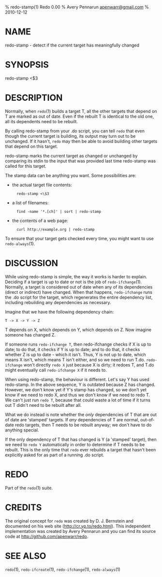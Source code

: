 % redo-stamp(1) Redo 0.00
% Avery Pennarun <apenwarr@gmail.com>
% 2010-12-12

# NAME

redo-stamp - detect if the current target has meaningfully changed

# SYNOPSIS

redo-stamp <\$3


# DESCRIPTION

Normally, when `redo`(1) builds a target T, all the other
targets that depend on T are marked as out of date.  Even
if the rebuilt T is identical to the old one, all its
dependents need to be rebuilt.

By calling redo-stamp from your .do script, you can tell
`redo` that even though the current target is building, its
output may turn out to be unchanged.  If it hasn't, `redo`
may then be able to avoid building other targets that
depend on this target.

redo-stamp marks the current target as changed or unchanged
by comparing its stdin to the input that was provided last
time redo-stamp was called for this target.

The stamp data can be anything you want. Some possibilities
are:

- the actual target file contents:

        redo-stamp <\$3
        
- a list of filenames:

        find -name '*.[ch]' | sort | redo-stamp

- the contents of a web page:

        curl http://example.org | redo-stamp

To ensure that your target gets checked every time, you
might want to use `redo-always`(1).


# DISCUSSION

While using redo-stamp is simple, the way it
works is harder to explain.  Deciding if a target is
up to date or not is the job of `redo-ifchange`(1). 
Normally, a target is considered out of date when any of its
dependencies (direct or indirect) have changed.  When that
happens, `redo-ifchange` runs the .do script for the
target, which regenerates the entire dependency list,
including rebuilding any dependencies as necessary.

Imagine that we have the following dependency chain:

    T -> X -> Y -> Z

T depends on X, which depends on Y, which depends
on Z.  Now imagine someone has changed Z.

If someone runs `redo-ifchange T`, then redo-ifchange
checks if X is up to date; to do that, it checks if Y
is up to date; and to do that, it checks whether Z is up to
date - which it isn't.  Thus, Y is not up to date, which
means X isn't, which means T isn't either, and so we need
to run T.do.  `redo-ifchange` won't directly `redo X` just
because X is dirty; it redoes T, and T.do might eventually
call `redo-ifchange X` if it needs to.

When using redo-stamp, the behaviour is different.  Let's
say Y has used redo-stamp.  In the above sequence, Y is
outdated because Z has changed.  However, we don't know yet
if Y's stamp has changed, so we don't yet know if we need
to redo X, and thus we don't know if we need to redo T.  We
can't just run `redo T`, because that could waste a lot of
time if it turns out T didn't need to be rebuilt after all.

What we do instead is note whether the *only* dependencies
of T that are out of date are 'stamped' targets.  If *any*
dependencies of T are normal, out-of-date redo targets,
then T needs to be rebuilt anyway; we don't have to do
anything special.

If the only dependency of T that has changed is Y (a
'stamped' target), then we need to `redo Y` automatically
in order to determine if T needs to be rebuilt.  This is
the only time that `redo` ever rebuilds a target that
hasn't been explicitly asked for as part of a running .do
script.


# REDO

Part of the `redo`(1) suite.
    
# CREDITS

The original concept for `redo` was created by D. J.
Bernstein and documented on his web site
(http://cr.yp.to/redo.html).  This independent implementation
was created by Avery Pennarun and you can find its source
code at http://github.com/apenwarr/redo.


# SEE ALSO

`redo`(1), `redo-ifcreate`(1), `redo-ifchange`(1), `redo-always`(1)
